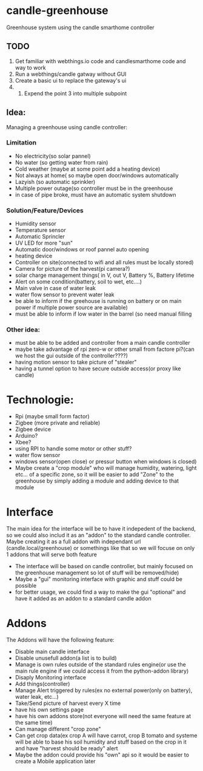 # candle-greenhouse
Greenhouse system using the candle smarthome controller


## TODO

 1. Get familiar with webthings.io code and candlesmarthome code and way to work
 2. Run a webthings/candle gatway without GUI
 3. Create a basic ui to replace the gateway's ui
 4. 1. Expend the point 3 into multiple subpoint
 

## Idea:

Managing a greenhouse using candle controller:

### Limitation

- No electricity(so solar pannel)
- No water (so getting water from rain)
- Cold weather (maybe at some point add a heating device)
- Not always at home( so maybe open door/windows automatically
- Lazyish (so automatic sprinkler)
- Multiple power outage(so controller must be in the greenhouse
- in case of pipe broke, must have an automatic system shutdown


### Solution/Feature/Devices

- Humidity sensor
- Temperature sensor
- Automatic Sprincler
- UV LED for more "sun"
- Automatic door/windows or roof pannel auto opening
- heating device
- Controller on site(connected to wifi and all rules must be locally stored)
- Camera for picture of the harvest(pi camera?)
- solar charge management things( in V, out V, Battery %, Battery lifetime
- Alert on some condition(battery, soil to wet, etc....)
- Main valve in case of water leak
- water flow sensor to prevent water leak
- be able to inform if the greehouse is running on battery or on main power if multiple power source are available)
- must be able to inform if low water in the barrel (so need manual filling

### Other idea:

- must be able to be added and controller from a main candle controller
- maybe take advantage of rpi zero-w or other small from factore pi?(can we host the gui outside of the controller????)
- having motion sensor to take picture of "stealer"
- having a tunnel option to have secure outside access(or proxy like candle)

# Technologie:

- Rpi (maybe small form factor)
- Zigbee (more private and reliable)
- Zigbee device
- Arduino?
- Xbee?
- using RPI to handle some motor or other stuff?
- water flow sensor
- windows sensor(open close) or pressur button when windows is closed)
- Maybe create a "crop module" who will manage humidity, watering, light etc... of a specific zone, so it will be easier to add "Zone" to the greenhouse by simply adding a module and adding device to that module

# Interface

The main idea for the interface will be to have it indepedent of the backend, so we could also includ it as an "addon" to the standard candle controller.
Maybe creating it as a full addon with independant url (candle.local/greenhouse) or somethings like that so we will focuse on only 1 addons that will serve both feature

- The interface will be based on candle controller, but mainly focused on the greenhouse management so lot of stuff will be removed/hide)
- Maybe a "gui" monitoring interface with graphic and stuff could be possible
- for better usage, we could find a way to make the gui "optional" and have it added as an addon to a standard candle addon

# Addons

The Addons will have the following feature:
- Disable main candle interface
- Disable unusefull addon(a list is to build)
- Manage is own rules outside of the standard rules engine(or use the main rule engine if we could access it from the python-addon library)
- Disaply Monitoring interface
- Add things(controller)
- Manage Alert triggered by rules(ex no external power(only on battery), water leak, etc...)
- Take/Send picture of harvest every X time
- have his own settings page
- have his own addons store(not everyone will need the same feature at the same time)
- Can manage different "crop zone"
- Can get crop data(ex crop A will have carrot, crop B tomato and systeme will be able to base his soil humidity and stuff based on the crop in it and have "harvest should be ready" alert
- Maybe the addon could provide his "own" api so it would be easier to create a Mobile application later
